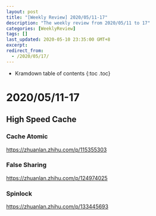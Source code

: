 ```yaml
---
layout: post
title: "[Weekly Review] 2020/05/11-17"
description: "The weekly review from 2020/05/11 to 17"
categories: [WeeklyReview]
tags: []
last_updated: 2020-05-10 23:35:00 GMT+8
excerpt: 
redirect_from:
  - /2020/05/17/
---
```


* Kramdown table of contents
{:toc .toc}
# 2020/05/11-17

## High Speed Cache

### Cache Atomic

https://zhuanlan.zhihu.com/p/115355303

### False Sharing

https://zhuanlan.zhihu.com/p/124974025

### Spinlock

https://zhuanlan.zhihu.com/p/133445693